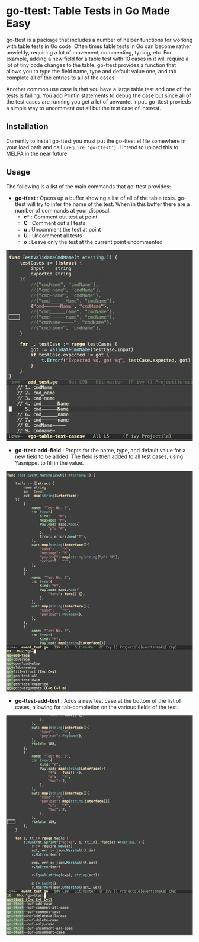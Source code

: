 # go-ttest: Table Tests in Go Made Easy

go-ttest is a package that includes a number of helper functions for working with table tests in Go code. Often times table tests in Go can become rather unwieldy, requiring a lot of movement, commenting, typing, etc. For example, adding a new field for a table test with 10 cases in it will require a lot of tiny code changes to the table. go-ttest provides a function that allows you to type the field name, type and default value one, and tab complete all of the entries to all of the cases.

Another common use case is that you have a large table test and one of the tests is failing. You add Println statements to debug the case but since all of the test cases are running you get a lot of unwantet input. go-ttest provieds a simple way to uncomment out all but the test case of interest.

## Installation

Currently to install go-ttest you must put the go-ttest.el file somewhere in your load path and call `(require 'go-ttest')`.  I intend to upload this to MELPA in the near future.

## Usage

The following is a list of the main commands that go-ttest provides:

- **go-ttest** : Opens up a buffer showing a list of all of the table tests.  go-ttest will try to infer the name of the test. When in this buffer there are a number of commands at your disposal.
  - **c*** : Comment out test at point
  - **C** : Comment out all tests
  - **u** : Uncomment the test at point
  - **U** : Uncomment all tests
  - **o** : Leave only the test at the current point uncommented

![Running the o command](/images/o-command.png)

- **go-ttest-add-field** : Propts for the name, type, and default value for a new field to be added. The field is then added to all test cases, using Yasnippet to fill in the value.

![Add Field Command](/images/add-field.gif)

- **go-ttest-add-test** : Adds a new test case at the bottom of the list of cases, allowing for tab-completion on the various fields of the test.

![Add Test Command](/images/add-case.gif)


